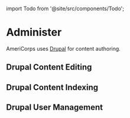 import Todo from '@site/src/components/Todo';

# Administer
AmeriCorps uses [Drupal](https://www.drupal.org/features/content-authoring) for content authoring.

## Drupal Content Editing
<Todo />

## Drupal Content Indexing
<Todo />

## Drupal User Management
<Todo />
